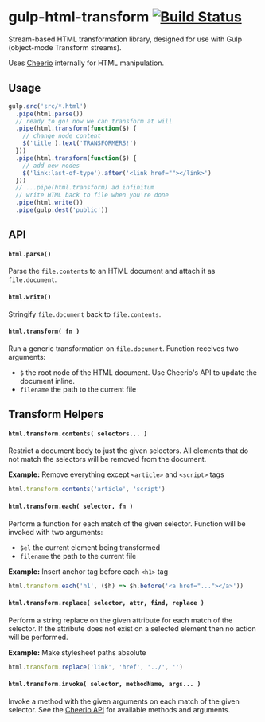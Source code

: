 # gulp-html-transform [![Build Status](https://travis-ci.org/giladgray/gulp-html-transform.svg)](https://travis-ci.org/giladgray/gulp-html-transform)

Stream-based HTML transformation library, designed for use with Gulp (object-mode Transform streams).

Uses [Cheerio](https://github.com/cheeriojs/cheerio) internally for HTML manipulation.

## Usage

```js
gulp.src('src/*.html')
  .pipe(html.parse())
  // ready to go! now we can transform at will
  .pipe(html.transform(function($) {
    // change node content
    $('title').text('TRANSFORMERS!')
  }))
  .pipe(html.transform(function($) {
    // add new nodes
    $('link:last-of-type').after('<link href=""></link>')
  }))
  // ...pipe(html.transform) ad infinitum
  // write HTML back to file when you're done
  .pipe(html.write())
  .pipe(gulp.dest('public'))
```

## API

#### `html.parse()`

Parse the `file.contents` to an HTML document and attach it as `file.document`.

#### `html.write()`

Stringify `file.document` back to `file.contents`.

#### `html.transform( fn )`

Run a generic transformation on `file.document`. Function receives two arguments:

- `$` the root node of the HTML document. Use Cheerio's API to update the document inline.
- `filename` the path to the current file

## Transform Helpers

#### `html.transform.contents( selectors... )`

Restrict a document body to just the given selectors. All elements that do not match the selectors will be removed from the document.

**Example:** Remove everything except `<article>` and `<script>` tags

```js
html.transform.contents('article', 'script')
```

#### `html.transform.each( selector, fn )`

Perform a function for each match of the given selector. Function will be invoked with two arguments:

- `$el` the current element being transformed
- `filename` the path to the current file

**Example:** Insert anchor tag before each `<h1>` tag

```js
html.transform.each('h1', ($h) => $h.before('<a href="..."></a>'))
```

#### `html.transform.replace( selector, attr, find, replace )`

Perform a string replace on the given attribute for each match of the selector. If the attribute does not exist on a selected element then no action will be performed.

**Example:** Make stylesheet paths absolute

```js
html.transform.replace('link', 'href', '../', '')
```

#### `html.transform.invoke( selector, methodName, args... )`

Invoke a method with the given arguments on each match of the given selector.
See the [Cheerio API](https://github.com/cheeriojs/cheerio) for available methods and arguments.
